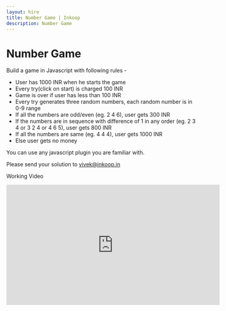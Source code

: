 ```yaml
---
layout: hire
title: Number Game | Inkoop
description: Number Game
---
```

# Number Game

Build a game in Javascript with following rules -

  * User has 1000 INR when he starts the game
  * Every try(click on start) is charged 100 INR
  * Game is over if user has less than 100 INR
  * Every try generates three random numbers, each random number is in 0-9 range
  * If all the numbers are odd/even (eg. 2 4 6), user gets 300 INR
  * If the numbers are in sequence with difference of 1 in any order (eg. 2 3 4 or 3 2 4 or 4 6 5), user gets 800 INR
  * If all the numbers are same (eg. 4 4 4), user gets 1000 INR
  * Else user gets no money

You can use any javascript plugin you are familiar with.

Please send your solution to <a href= "mailto:vivek@inkoop.in">vivek@inkoop.in</a>

Working Video

<iframe width="560" height="315" src="https://www.youtube.com/embed/Sp0Sf11d56g" frameborder="0" allowfullscreen></iframe>
